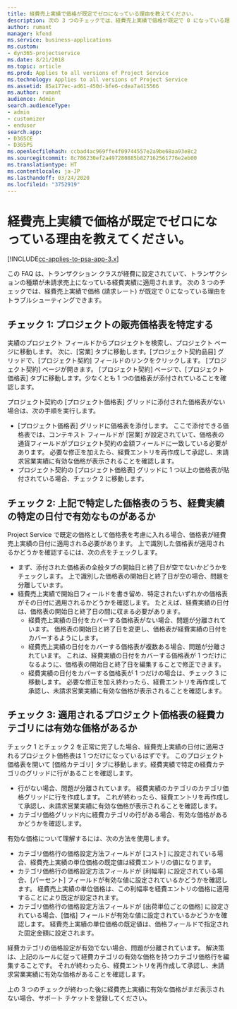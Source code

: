 ```yaml
---
title: 経費売上実績で価格が既定でゼロになっている理由を教えてください。
description: 次の 3 つのチェックでは、経費売上実績で価格が既定で 0 になっている理由をトラブルシューティングできます。
author: rumant
manager: kfend
ms.service: business-applications
ms.custom:
- dyn365-projectservice
ms.date: 8/21/2018
ms.topic: article
ms.prod: Applies to all versions of Project Service
ms.technology: Applies to all versions of Project Service
ms.assetid: 85a177ec-ad61-450d-bfe6-cdea7a415566
ms.author: rumant
audience: Admin
search.audienceType:
- admin
- customizer
- enduser
search.app:
- D365CE
- D365PS
ms.openlocfilehash: ccbad4ac969ffe4f09744557e2a9be68aa93e8c2
ms.sourcegitcommit: 8c786230ef2a497280885b827162561776e2eb00
ms.translationtype: HT
ms.contentlocale: ja-JP
ms.lasthandoff: 03/24/2020
ms.locfileid: "3752919"
---
```

# <a name="why-is-the-price-defaulting-to-zero-on-expense-sales-actuals"></a>経費売上実績で価格が既定でゼロになっている理由を教えてください。

[!INCLUDE[cc-applies-to-psa-app-3.x](../includes/cc-applies-to-psa-app-3x.md)]

この FAQ は、トランザクション クラスが経費に設定されていて、トランザクションの種類が未請求売上になっている経費実績に適用されます。 次の 3 つのチェックでは、経費売上実績で価格 (請求レート) が既定で 0 になっている理由をトラブルシューティングできます。

## <a name="check-1-identify-the-sales-price-list-for-project"></a>チェック 1: プロジェクトの販売価格表を特定する

実績のプロジェクト フィールドからプロジェクトを検索し、プロジェクト ページに移動します。 次に、[営業] タブに移動します。[プロジェクト契約品目] グリッドで、[プロジェクト契約] フィールドのリンクをクリックします。 [プロジェクト契約] ページが開きます。 [プロジェクト契約] ページで、[プロジェクト価格表] タブに移動します。少なくとも 1 つの価格表が添付されていることを確認します。

プロジェクト契約の [プロジェクト価格表] グリッドに添付された価格表がない場合は、次の手順を実行します。

- [プロジェクト価格表] グリッドに価格表を添付します。 ここで添付できる価格表では、コンテキスト フィールドが [営業] が設定されていて、価格表の通貨フィールドがプロジェクト契約の金額フィールドに一致している必要があります。 必要な修正を加えたら、経費エントリを再作成して承認し、未請求営業実績に有効な価格が表示されることを確認します。
- プロジェクト契約の [プロジェクト価格表] グリッドに 1 つ以上の価格表が貼付されている場合、チェック 2 に移動します。

## <a name="check-2-are-any-of-the-price-lists-identified-above-valid-for-the-specific-date-of-the-expense-actual"></a>チェック 2: 上記で特定した価格表のうち、経費実績の特定の日付で有効なものがあるか

Project Service で既定の価格として価格表を考慮に入れる場合、価格表が経費売上実績の日付に適用される必要があります。 上で識別した価格表が適用されるかどうかを確認するには、次の点をチェックします。

- まず、添付された価格表の全般タブの開始日と終了日が空でないかどうかをチェックします。 上で識別した価格表の開始日と終了日が空の場合、問題を分離しています。 
- 経費売上実績で開始日フィールドを書き留め、特定されたいずれかの価格表がその日付に適用されるかどうかを確認します。 たとえば、経費実績の日付は、価格表の開始日と終了日の間に収まる必要があります。 
    - 経費売上実績の日付をカバーする価格表がない場合、問題が分離されています。 価格表の開始日と終了日を変更し、価格表が経費実績の日付をカバーするようにします。 
    - 経費売上実績の日付をカバーする価格表が複数ある場合、問題が分離されています。 これは、経費実績の日付をカバーする価格表が 1 つだけになるように、価格表の開始日と終了日を編集することで修正できます。 
    - 経費実績の日付をカバーする価格表が 1 つだけの場合は、チェック 3 に移動します。
必要な修正を加え終わったら、経費エントリを再作成して承認し、未請求営業実績に有効な価格が表示されることを確認します。

## <a name="check-3-is-there-a-valid-price-for-the-expense-category-in-the-applicable-project-price-list"></a>チェック 3: 適用されるプロジェクト価格表の経費カテゴリには有効な価格があるか 

チェック 1 とチェック 2 を正常に完了した場合、経費売上実績の日付に適用されるプロジェクト価格表は 1 つだけになっているはずです。 このプロジェクト価格表を開いて [価格カテゴリ] タブに移動します。経費実績で特定の経費カテゴリのグリッドに行があることを確認します。
 
- 行がない場合、問題が分離されています。 経費実績のカテゴリのカテゴリ価格グリッドに行を作成します。 これが終わったら、経費エントリを再作成して承認し、未請求営業実績に有効な価格が表示されることを確認します。 
- カテゴリ価格グリッド内に経費カテゴリの行がある場合、有効な価格があるかどうかを確認します。

有効な価格について理解するには、次の方法を使用します。

- カテゴリ価格行の価格設定方法フィールドが [コスト] に設定されている場合、経費売上実績の単位価格の既定値は経費エントリの値になります。
- カテゴリ価格行の価格設定方法フィールドが [利幅率] に設定されている場合、[パーセント] フィールドが有効な値に設定されているかどうかを確認します。 経費売上実績の単位価格は、この利幅率を経費エントリの価格に適用することにより既定が設定されます。
- カテゴリ価格行の価格設定方法フィールドが [出荷単位ごとの価格] に設定されている場合、[価格] フィールドが有効な値に設定されているかどうかを確認します。 経費売上実績の単位価格の既定値は、価格フィールドで指定された固定金額に設定されます。

経費カテゴリの価格設定が有効でない場合、問題が分離されています。 解決策は、上記のルールに従って経費カテゴリの有効な価格を持つカテゴリ価格行を編集することです。 それが終わったら、経費エントリを再作成して承認し、未請求営業実績に有効な価格があることを確認します。

上の 3 つのチェックが終わった後に経費売上実績に有効な価格がまだ表示されない場合、サポート チケットを登録してください。


